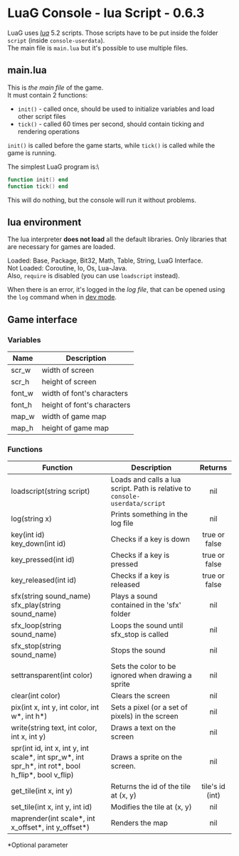 # LuaG Console - lua Script - 0.6.3

LuaG uses [*lua*](https://www.lua.org/) 5.2 scripts. Those scripts have to be put inside the folder `script` (inside `console-userdata`).\
The main file is `main.lua` but it's possible to use multiple files.

## main.lua
This is *the main file* of the game.\
It must contain 2 functions:
- `init()` - called once, should be used to initialize variables and load other script files
- `tick()` - called 60 times per second, should contain ticking and rendering operations

`init()` is called before the game starts, while `tick()` is called while the game is running.

The simplest LuaG program is:\
```lua
function init() end
function tick() end
```

This will do nothing, but the console will run it without problems.

## lua environment
The lua interpreter **does not load** all the default libraries. Only libraries that are necessary for games are loaded.

Loaded: Base, Package, Bit32, Math, Table, String, LuaG Interface.\
Not Loaded: Coroutine, Io, Os, Lua-Java.\
Also, `require` is disabled (you can use `loadscript` instead).

When there is an error, it's logged in the *log file*, that can be opened using the `log` command when in [dev mode](https://github.com/Vulcalien/LuaG-Console/wiki/Dev-Mode).

## Game interface

### Variables

| Name   | Description                 |
| ------ | --------------------------- |
| scr_w  | width of screen             |
| scr_h  | height of screen            |
| font_w | width of font's characters  |
| font_h | height of font's characters |
| map_w  | width of game map           |
| map_h  | height of game map          |

### Functions

| Function                                                | Description                                                                 |     Returns     |
| ------------------------------------------------------- | --------------------------------------------------------------------------- | :-------------: |
| loadscript(string script)                               | Loads and calls a lua script. Path is relative to `console-userdata/script` |       nil       |
| log(string x)                                           | Prints something in the log file                                            |       nil       |
| key(int id) <br> key_down(int id)                       | Checks if a key is down                                                     |  true or false  |
| key_pressed(int id)                                     | Checks if a key is pressed                                                  |  true or false  |
| key_released(int id)                                    | Checks if a key is released                                                 |  true or false  |
| sfx(string sound_name) <br> sfx_play(string sound_name) | Plays a sound contained in the 'sfx' folder                                 |       nil       |
| sfx_loop(string sound_name)                             | Loops the sound until sfx_stop is called                                    |       nil       |
| sfx_stop(string sound_name)                             | Stops the sound                                                             |       nil       |
| settransparent(int color)                               | Sets the color to be ignored when drawing a sprite                          |       nil       |
| clear(int color)                                        | Clears the screen                                                           |       nil       |
| pix(int x, int y, int color, int w*, int h*)            | Sets a pixel (or a set of pixels) in the screen                             |       nil       |
| write(string text, int color, int x, int y)             | Draws a text on the screen                                                  |       nil       |
| spr(int id, int x, int y, int scale*, int spr_w*, int spr_h*, int rot*, bool h_flip*, bool v_flip) | Draws a sprite on the screen. | nil |
| get_tile(int x, int y)                                  | Returns the id of the tile at (x, y)                                        | tile's id (int) |
| set_tile(int x, int y, int id)                          | Modifies the tile at (x, y)                                                 |       nil       |
| maprender(int scale*, int x_offset*, int y_offset*)     | Renders the map                                                             |       nil       |

*Optional parameter

